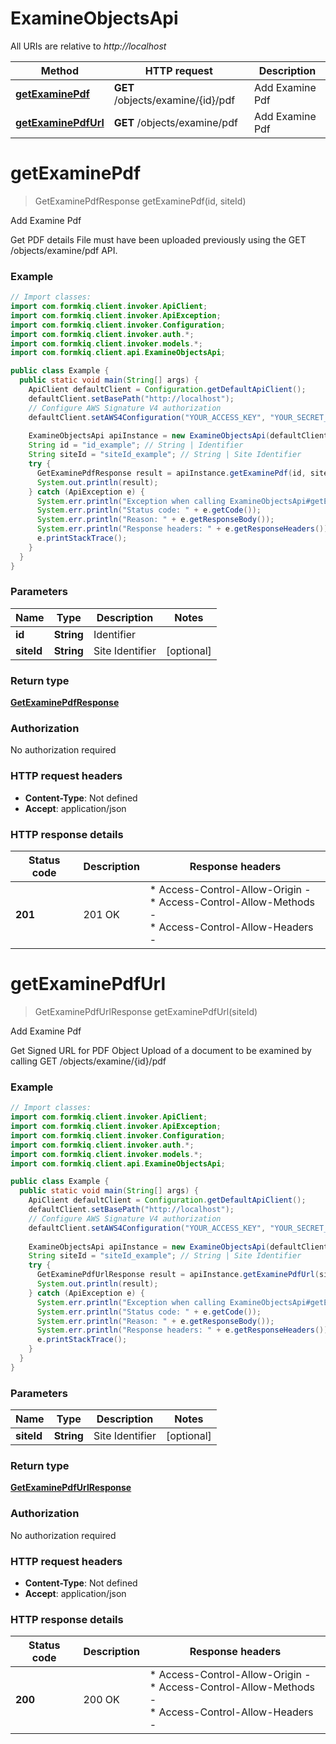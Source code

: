 # ExamineObjectsApi

All URIs are relative to *http://localhost*

| Method | HTTP request | Description |
|------------- | ------------- | -------------|
| [**getExaminePdf**](ExamineObjectsApi.md#getExaminePdf) | **GET** /objects/examine/{id}/pdf | Add Examine Pdf |
| [**getExaminePdfUrl**](ExamineObjectsApi.md#getExaminePdfUrl) | **GET** /objects/examine/pdf | Add Examine Pdf |


<a id="getExaminePdf"></a>
# **getExaminePdf**
> GetExaminePdfResponse getExaminePdf(id, siteId)

Add Examine Pdf

Get PDF details  File must have been uploaded previously using the GET /objects/examine/pdf API.

### Example
```java
// Import classes:
import com.formkiq.client.invoker.ApiClient;
import com.formkiq.client.invoker.ApiException;
import com.formkiq.client.invoker.Configuration;
import com.formkiq.client.invoker.auth.*;
import com.formkiq.client.invoker.models.*;
import com.formkiq.client.api.ExamineObjectsApi;

public class Example {
  public static void main(String[] args) {
    ApiClient defaultClient = Configuration.getDefaultApiClient();
    defaultClient.setBasePath("http://localhost");
    // Configure AWS Signature V4 authorization
    defaultClient.setAWS4Configuration("YOUR_ACCESS_KEY", "YOUR_SECRET_KEY", "REGION", "SERVICE")
    
    ExamineObjectsApi apiInstance = new ExamineObjectsApi(defaultClient);
    String id = "id_example"; // String | Identifier
    String siteId = "siteId_example"; // String | Site Identifier
    try {
      GetExaminePdfResponse result = apiInstance.getExaminePdf(id, siteId);
      System.out.println(result);
    } catch (ApiException e) {
      System.err.println("Exception when calling ExamineObjectsApi#getExaminePdf");
      System.err.println("Status code: " + e.getCode());
      System.err.println("Reason: " + e.getResponseBody());
      System.err.println("Response headers: " + e.getResponseHeaders());
      e.printStackTrace();
    }
  }
}
```

### Parameters

| Name | Type | Description  | Notes |
|------------- | ------------- | ------------- | -------------|
| **id** | **String**| Identifier | |
| **siteId** | **String**| Site Identifier | [optional] |

### Return type

[**GetExaminePdfResponse**](GetExaminePdfResponse.md)

### Authorization

No authorization required

### HTTP request headers

 - **Content-Type**: Not defined
 - **Accept**: application/json

### HTTP response details
| Status code | Description | Response headers |
|-------------|-------------|------------------|
| **201** | 201 OK |  * Access-Control-Allow-Origin -  <br>  * Access-Control-Allow-Methods -  <br>  * Access-Control-Allow-Headers -  <br>  |

<a id="getExaminePdfUrl"></a>
# **getExaminePdfUrl**
> GetExaminePdfUrlResponse getExaminePdfUrl(siteId)

Add Examine Pdf

Get Signed URL for PDF Object Upload of a document to be examined by calling GET /objects/examine/{id}/pdf

### Example
```java
// Import classes:
import com.formkiq.client.invoker.ApiClient;
import com.formkiq.client.invoker.ApiException;
import com.formkiq.client.invoker.Configuration;
import com.formkiq.client.invoker.auth.*;
import com.formkiq.client.invoker.models.*;
import com.formkiq.client.api.ExamineObjectsApi;

public class Example {
  public static void main(String[] args) {
    ApiClient defaultClient = Configuration.getDefaultApiClient();
    defaultClient.setBasePath("http://localhost");
    // Configure AWS Signature V4 authorization
    defaultClient.setAWS4Configuration("YOUR_ACCESS_KEY", "YOUR_SECRET_KEY", "REGION", "SERVICE")
    
    ExamineObjectsApi apiInstance = new ExamineObjectsApi(defaultClient);
    String siteId = "siteId_example"; // String | Site Identifier
    try {
      GetExaminePdfUrlResponse result = apiInstance.getExaminePdfUrl(siteId);
      System.out.println(result);
    } catch (ApiException e) {
      System.err.println("Exception when calling ExamineObjectsApi#getExaminePdfUrl");
      System.err.println("Status code: " + e.getCode());
      System.err.println("Reason: " + e.getResponseBody());
      System.err.println("Response headers: " + e.getResponseHeaders());
      e.printStackTrace();
    }
  }
}
```

### Parameters

| Name | Type | Description  | Notes |
|------------- | ------------- | ------------- | -------------|
| **siteId** | **String**| Site Identifier | [optional] |

### Return type

[**GetExaminePdfUrlResponse**](GetExaminePdfUrlResponse.md)

### Authorization

No authorization required

### HTTP request headers

 - **Content-Type**: Not defined
 - **Accept**: application/json

### HTTP response details
| Status code | Description | Response headers |
|-------------|-------------|------------------|
| **200** | 200 OK |  * Access-Control-Allow-Origin -  <br>  * Access-Control-Allow-Methods -  <br>  * Access-Control-Allow-Headers -  <br>  |

